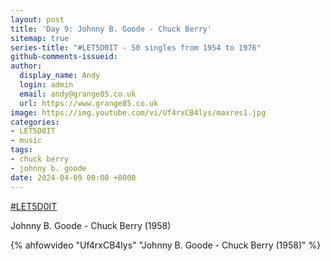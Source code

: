 ```yaml
---
layout: post
title: 'Day 9: Johnny B. Goode - Chuck Berry'
sitemap: true
series-title: "#LET5D0IT - 50 singles from 1954 to 1976"
github-comments-issueid:
author:
  display_name: Andy
  login: admin
  email: andy@grange85.co.uk
  url: https://www.grange85.co.uk
image: https://img.youtube.com/vi/Uf4rxCB4lys/maxres1.jpg
categories:
- LET5D0IT
- music
tags:
- chuck berry
- johnny b. goode
date: 2024-04-09 00:00 +0000
---
```

[#LET5D0IT](https://bsky.app/profile/let5d0it.bsky.social)

Johnny B. Goode - Chuck Berry (1958)

{% ahfowvideo "Uf4rxCB4lys" "Johnny B. Goode - Chuck Berry (1958)" %}
